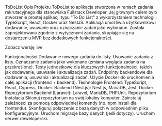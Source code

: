 ToDoList
Opis Projektu
ToDoList to aplikacja stworzona w ramach zadania rekrutacyjnego dla stanowiska Fullstack Developer. Jej głównym celem było stworzenie prostej aplikacji typu "To Do List" z wykorzystaniem technologii: TypeScript, React, Docker oraz NestJS. Aplikacja umożliwia użytkownikowi dodawanie, usuwanie oraz oznaczanie zadań jako wykonane. Została zaprojektowana zgodnie z wytycznymi zadania, skupiając się na dostarczeniu MVP bez dodatkowych funkcjonalności.

Zobacz wersję live

Funkcjonalności
Dodawanie nowego zadania do listy.
Usuwanie zadania z listy.
Oznaczanie zadania jako wykonane (zmiana wyglądu zadania na przekreślone).
Testy jednostkowe dla kluczowych funkcjonalności, takich jak dodawanie, usuwanie i aktualizacja zadań.
Endpointy backendowe dla dodawania, usuwania i aktualizacji zadań.
Użycie Docker do uruchomienia całej aplikacji (frontend + backend).
Technologie
Frontend: TypeScript, React, Cypress, Docker.
Backend (Nest.js): Nest.js, MariaDB, Jest, Docker. Repozytorium
Backend (Laravel): Laravel, MariaDB, PHPUnit. Repozytorium
Instalacja
Sklonuj repozytorium na swój lokalny komputer.
Zainstaluj zależności za pomocą odpowiedniej komendy (np. npm install dla frontendu).
Skonfiguruj połączenie z bazą danych w odpowiednim pliku konfiguracyjnym.
Uruchom migracje bazy danych (jeśli dotyczy).
Uruchom serwer deweloperski.
